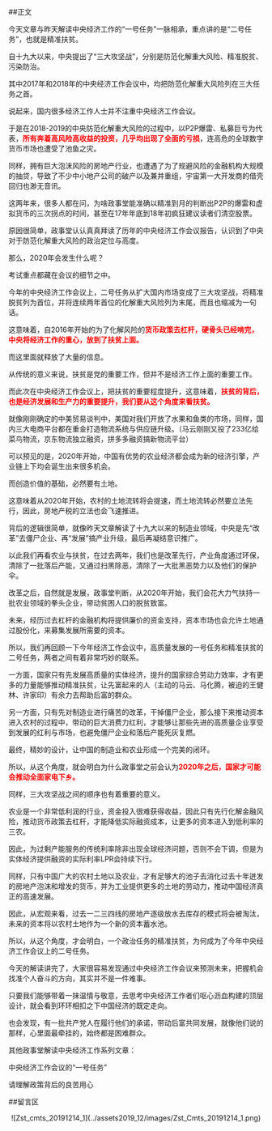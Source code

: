 ##正文
 
今天文章与昨天解读中央经济工作的“一号任务”一脉相承，重点讲的是“二号任务”，也就是精准扶贫。

自十九大以来，中央提出了“三大攻坚战”，分别是防范化解重大风险、精准脱贫、污染防治。

其中2017年和2018年的中央经济工作会议中，均把防范化解重大风险列在三大任务之首。

说起来，国内很多经济工作人士并不注重中央经济工作会议。

于是在2018-2019的中央防范化解重大风险的过程中，以P2P爆雷、私募巨亏为代表，<font color = red>**所有奔着高风险高收益的投资，几乎均出现了全面的亏损**</font>，连高危的全球数字货币市场也遭受了池鱼之灾。

同样，拥有巨大泡沫风险的房地产行业，也遭遇了为了规避风险的金融机构大规模的抽贷，导致了不少中小地产公司的破产以及兼并重组，宇宙第一大开发商的借壳回归也渺无音讯。

这两年来，很多人都在问，为啥政事堂能准确以精准到月的判断出P2P的爆雷和虚拟货币的三次拐点的时间，甚至在17年年底到18年初疯狂建议读者们清空股票。

原因很简单，政事堂认认真真拜读了历年的中央经济工作会议报告，认识到了中央对于防范化解重大风险的政治定位与高度。

那么，2020年会发生什么呢？

考试重点都藏在会议的细节之中。

今年的中央经济工作会议上，二号任务从扩大国内市场变成了三大攻坚战，将精准脱贫列为首位，并将连续两年首位的化解重大风险列为末尾，而且也缩减为一句话。

这意味着，自2016年开始的为了化解风险的<font color = red>**货币政策去杠杆，硬骨头已经啃完，中央将经济工作的重心，放到了扶贫上面。**</font>

而这里面就释放了大量的信息。

从传统的意义来说，扶贫是党的重要工作，但并不是经济工作上面的重要工作。

而此次在中央经济工作会议上，把扶贫的重要程度提升，这意味着，<font color = red>**扶贫的背后，也是经济发展和生产力的重要提升，我们要从这个角度来看扶贫。**</font>

就像刚刚确定的中美贸易谈判中，美国对我们开放了水果和鱼类的市场，同样，国内三大电商平台都在重金打造物流系统与供应链升级。（马云刚刚又投了233亿给菜鸟物流，京东物流独立融资，拼多多融资搞新物流平台）

可以预见的是，2020年开始，中国有优势的农业经济都会成为新的经济引擎，产业链上下均会诞生出来很多机会。

而创造价值的基础，必然要有土地。

这意味着从2020年开始，农村的土地流转将会提速，而土地流转必然要立法先行，因此，房地产税的立法也会飞速推进。

背后的逻辑很简单，就像昨天文章解读了十九大以来的制造业领域，中央是先“改革”去僵尸企业、再“发展”搞产业升级，最后再凝结意识推广。

以此我们再看农业与扶贫，在过去两年，我们也是改革先行，产业角度通过环保，清除了一批落后产能，又通过扫黑除恶，清除了一大批黑恶势力以及他们的保护伞。

改革之后，自然就是发展，政事堂判断，从2020年开始，我们会花大力气扶持一批农业领域的拳头企业，带动贫困人口的脱贫致富。

未来，经历过去杠杆的金融机构将提供廉价的资金支持，资本市场也会允许土地通过股份化，来募集发展所需要的资本。

所以，我们再回顾一下今年经济工作会议中，高质量发展的一号任务和精准扶贫的二号任务，两者之间有着非常巧妙的联系。

一方面，国家只有先发展高质量的实体经济，提升的国家综合劳动力效率，才有更多的力量能够推动精准扶贫，让先富起来的人（主动的马云、马化腾，被迫的王健林、许家印）有余力去帮助后富的群众。

另一方面，只有先对制造业进行痛苦的改革，干掉僵尸企业，那么接下来推动资本进入农村的过程中，带动的巨大消费力红利，才能够让那些先进的高质量企业享受到发展的红利与市场，也避免僵尸企业和落后产能死灰复燃。

最终，精妙的设计，让中国的制造业和农业形成一个完美的闭环。

所以，从这个角度，就会明白为什么政事堂之前会认为<font color = red>**2020年之后，国家才可能会推动全面家电下乡。**</font>

同样，三大攻坚战之间的顺序也有着重要的意义。

农业是一个非常低利润的行业，资金投入很难获得收益，因此只有先行化解金融风险，推动货币政策去杠杆，才能降低实际融资成本，让更多的资本进入到低利率的三农。

因此，为过剩产能服务的传统利率除非出现全球经济问题，否则不会下调，但是为实体经济提供融资的实际利率LPR会持续下行。

同样，只有中国广大的农村土地以及农业，才有足够大的池子去消化过去十年迸发的房地产泡沫和增发的货币，并为工业提供更多的土地的劳动力，推动中国经济真正的高速发展。

因此，从宏观来看，过去一二三四线的房地产逐级放水去库存的模式将会被淘汰，未来的资本将以农村土地作为一个新的资本蓄水池。

所以，从这个角度，才会明白，一个政治任务的精准扶贫，为何成为了今年中央经济工作会议上的二号任务。

今天的解读讲完了，大家很容易发现通过中央经济工作会议来预测未来，把握机会找准个人奋斗的方向，其实并不是一件难事。

只要我们能够带着一抹温情与敬意，去思考中央经济工作者们呕心沥血构建的顶层设计，就会看到环环相扣之下中国经济的既定走向。

也会发现，有一批共产党人在履行他们的承诺，带动后富共同发展，就像他们说的那样，心里面最牵挂的，始终都是困难群众。

其他政事堂解读中央经济工作系列文章：

中央经济工作会议的“一号任务”

请理解政策背后的良苦用心

##留言区
 <div align="center">![Zst_cmts_20191214_1](../assets2019_12/images/Zst_Cmts_20191214_1.png)</div>